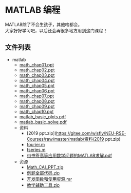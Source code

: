 # MATLAB 编程
MATLAB除了不会生孩子，其他啥都会。  
大家好好学习吧，以后还会再很多地方用到这门课程！  

## 文件列表

- matlab
    - [math_chap01.ppt](https://gitee.com/wisfly/NEU-RSE-Courses/raw/master/matlab/math_chap01.ppt)
    - [math_chap02.ppt](https://gitee.com/wisfly/NEU-RSE-Courses/raw/master/matlab/math_chap02.ppt)
    - [math_chap03.ppt](https://gitee.com/wisfly/NEU-RSE-Courses/raw/master/matlab/math_chap03.ppt)
    - [math_chap04.ppt](https://gitee.com/wisfly/NEU-RSE-Courses/raw/master/matlab/math_chap04.ppt)
    - [math_chap05.ppt](https://gitee.com/wisfly/NEU-RSE-Courses/raw/master/matlab/math_chap05.ppt)
    - [math_chap06.ppt](https://gitee.com/wisfly/NEU-RSE-Courses/raw/master/matlab/math_chap06.ppt)
    - [math_chap07.ppt](https://gitee.com/wisfly/NEU-RSE-Courses/raw/master/matlab/math_chap07.ppt)
    - [math_chap08.ppt](https://gitee.com/wisfly/NEU-RSE-Courses/raw/master/matlab/math_chap08.ppt)
    - [math_chap09.ppt](https://gitee.com/wisfly/NEU-RSE-Courses/raw/master/matlab/math_chap09.ppt)
    - [math_chap10.ppt](https://gitee.com/wisfly/NEU-RSE-Courses/raw/master/matlab/math_chap10.ppt)
    - [matlab_basic_plots.pdf](https://gitee.com/wisfly/NEU-RSE-Courses/raw/master/matlab/matlab_basic_plots.pdf)
    - [matlab_basic_solve.pdf](https://gitee.com/wisfly/NEU-RSE-Courses/raw/master/matlab/matlab_basic_solve.pdf)
    - 资料
        - [2019 ppt.zip](https://gitee.com/wisfly/NEU-RSE-Courses/raw/master/matlab\资料/2019 ppt.zip)
        - [fourier.m](https://gitee.com/wisfly/NEU-RSE-Courses/raw/master/matlab\资料/fourier.m)
        - [fseries.m](https://gitee.com/wisfly/NEU-RSE-Courses/raw/master/matlab\资料/fseries.m)
        - [带书签高等应用数学问题的MATLAB求解.pdf](https://gitee.com/wisfly/NEU-RSE-Courses/raw/master/matlab\资料/带书签高等应用数学问题的MATLAB求解.pdf)
    - 资源
        - [Math_CAI_PPT.zip](https://gitee.com/wisfly/NEU-RSE-Courses/raw/master/matlab\资源/Math_CAI_PPT.zip)
        - [例题全部代码.zip](https://gitee.com/wisfly/NEU-RSE-Courses/raw/master/matlab\资源/例题全部代码.zip)
        - [开发函数和使用资源.rar](https://gitee.com/wisfly/NEU-RSE-Courses/raw/master/matlab\资源/开发函数和使用资源.rar)
        - [教学辅助工具.zip](https://gitee.com/wisfly/NEU-RSE-Courses/raw/master/matlab\资源/教学辅助工具.zip)
